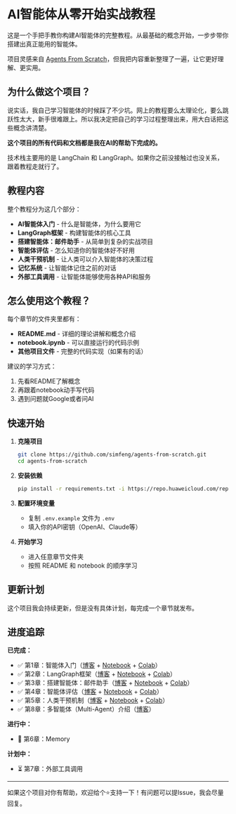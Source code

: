 # AI智能体从零开始实战教程

这是一个手把手教你构建AI智能体的完整教程。从最基础的概念开始，一步步带你搭建出真正能用的智能体。

项目灵感来自 [Agents From Scratch](https://github.com/langchain-ai/agents-from-scratch)，但我把内容重新整理了一遍，让它更好理解、更实用。

## 为什么做这个项目？

说实话，我自己学习智能体的时候踩了不少坑。网上的教程要么太理论化，要么跳跃性太大，新手很难跟上。所以我决定把自己的学习过程整理出来，用大白话把这些概念讲清楚。

**这个项目的所有代码和文档都是我在AI的帮助下完成的。**

技术栈主要用的是 LangChain 和 LangGraph。如果你之前没接触过也没关系，跟着教程走就行了。


## 教程内容

整个教程分为这几个部分：

- **AI智能体入门** - 什么是智能体，为什么要用它
- **LangGraph框架** - 构建智能体的核心工具
- **搭建智能体：邮件助手** - 从简单到复杂的实战项目
- **智能体评估** - 怎么知道你的智能体好不好用
- **人类干预机制** - 让人类可以介入智能体的决策过程
- **记忆系统** - 让智能体记住之前的对话
- **外部工具调用** - 让智能体能够使用各种API和服务

## 怎么使用这个教程？

每个章节的文件夹里都有：
- **README.md** - 详细的理论讲解和概念介绍
- **notebook.ipynb** - 可以直接运行的代码示例
- **其他项目文件** - 完整的代码实现（如果有的话）

建议的学习方式：
1. 先看README了解概念
2. 再跟着notebook动手写代码
3. 遇到问题就Google或者问AI

## 快速开始

1. **克隆项目**
   ```bash
   git clone https://github.com/simfeng/agents-from-scratch.git
   cd agents-from-scratch
   ```

2. **安装依赖**
   ```bash
   pip install -r requirements.txt -i https://repo.huaweicloud.com/repository/pypi/simple/
   ```

3. **配置环境变量**
   - 复制 `.env.example` 文件为 `.env`
   - 填入你的API密钥（OpenAI、Claude等）

4. **开始学习**
   - 进入任意章节文件夹
   - 按照 README 和 notebook 的顺序学习

## 更新计划

这个项目我会持续更新，但是没有具体计划，每完成一个章节就发布。

## 进度追踪

**已完成：**
- ✅ 第1章：智能体入门（[博客](./01-agents-intro/README.md) + [Notebook](./01-agents-intro/notebook.ipynb) + [Colab](https://colab.research.google.com/github/simfeng/agents-from-scratch/blob/main/01-agents-intro/notebook.ipynb)）
- ✅ 第2章：LangGraph框架（[博客](./02-langgraph-intro/README.md) + [Notebook](./02-langgraph-intro/notebook.ipynb) + [Colab](https://colab.research.google.com/github/simfeng/agents-from-scratch/blob/main/02-langgraph-intro/notebook.ipynb)）
- ✅ 第3章：搭建智能体：邮件助手（[博客](./03-building-agents/README.md) + [Notebook](./03-building-agents/notebook.ipynb) + [Colab](https://colab.research.google.com/github/simfeng/agents-from-scratch/blob/main/03-building-agents/notebook.ipynb)）
- ✅ 第4章：智能体评估（[博客](./04-evaluation/README.md) + [Notebook](./04-evaluation/notebook.ipynb) + [Colab](https://colab.research.google.com/github/simfeng/agents-from-scratch/blob/main/04-evaluation/notebook.ipynb)）
- ✅ 第5章：人类干预机制（[博客](./05-human-in-the-loop/README.md) + [Notebook](./05-human-in-the-loop/notebook.ipynb) + [Colab](https://colab.research.google.com/github/simfeng/agents-from-scratch/blob/main/05-human-in-the-loop/notebook.ipynb)）
- ✅ 第8章：多智能体（Multi-Agent）介绍（[博客](https://schemax.tech/blog/anthropic-multi-agent-system-architecture)）

**进行中：**
- 🚧 第6章：Memory

**计划中：**
- ⏳ 第7章：外部工具调用

---

如果这个项目对你有帮助，欢迎给个⭐️支持一下！有问题可以提Issue，我会尽量回复。
